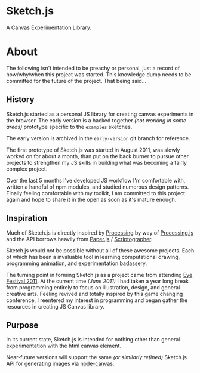 # Sketch.js

A Canvas Experimentation Library.

# About

  The following isn't intended to be preachy or personal, just a record
  of how/why/when this project was started. This knowledge dump needs to
  be committed for the future of the project. That being said...

## History

  Sketch.js started as a personal JS library for creating canvas experiments
  in the browser. The early version is a hacked together _(not working in 
  some areas)_ prototype specific to the `examples` sketches. 
  
  The early version is archived in the `early-version` git branch for reference.
  
  The first prototype of Sketch.js was started in August 2011, was slowly worked on
  for about a month, than put on the back burner to pursue other projects to 
  strengthen my JS skills in building what was becoming a fairly complex project.
  
  Over the last 5 months I've developed JS workflow I'm comfortable with, written
  a handful of npm modules, and studied numerous design patterns. Finally feeling
  comfortable with my toolkit, I am committed to this project again and hope to 
  share it in the open as soon as it's mature enough.

## Inspiration

  Much of Sketch.js is directly inspired by [Processing](http://processing.org/)
  by way of [Processing.js](http://processingjs.org) and the API borrows heavily 
  from [Paper.js](http://paperjs.org) / [Scriptographer](http://scriptographer.org).
  
  Sketch.js would not be possible without all of these awesome projects. Each of
  which has been a invaluable tool in learning computational drawing, programming
  animation, and experimentation badassery.
  
  The turning point in forming Sketch.js as a project came from attending
  [Eye Festival 2011](http://eyefestival.com). At the current time _(June 2011)_
  I had taken a year long break from programming entirely to focus on 
  illustration, design, and general creative arts. Feeling revived and totally
  inspired by this game changing conference, I reentered my interest in programming
  and began gather the resources in creating JS Canvas library.

## Purpose

  In its current state, Sketch.js is intended for nothing other than general 
  experimentation with the html canvas element.
  
  Near-future versions will support the same _(or similarly refined)_ 
  Sketch.js API for generating images via 
  [node-canvas](https://github.com/LearnBoost/node-canvas).

